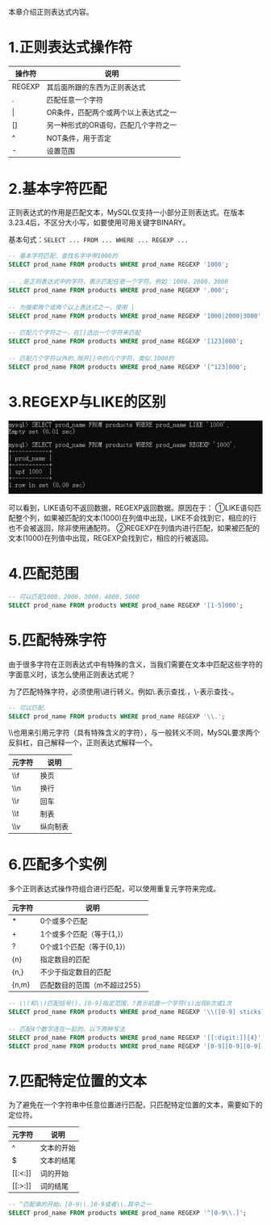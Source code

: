 
本章介绍正则表达式内容。

# 1.正则表达式操作符

|操作符                 |说明                              |
|----------------------|----------------------------------|
|REGEXP                |其后面所跟的东西为正则表达式        |
|.                     |匹配任意一个字符                   |
|\|                    |OR条件，匹配两个或两个以上表达式之一 |
|[]                    |另一种形式的OR语句，匹配几个字符之一 |
|^                     |NOT条件，用于否定                  |
|-                     |设置范围                           |

# 2.基本字符匹配

正则表达式的作用是匹配文本，MySQL仅支持一小部分正则表达式。在版本3.23.4后，不区分大小写，如要使用可用关键字BINARY。

基本句式：```SELECT ... FROM ... WHERE ... REGEXP ...```

```sql
-- 基本字符匹配，查找名字中带1000的
SELECT prod_name FROM products WHERE prod_name REGEXP '1000'; 

-- .是正则表达式中的字符，表示匹配任意一个字符。例如：1000，2000，3000
SELECT prod_name FROM products WHERE prod_name REGEXP '.000'; 

-- 为搜索两个或两个以上表达式之一，使用 |
SELECT prod_name FROM products WHERE prod_name REGEXP '1000|2000|3000';

-- 匹配几个字符之一，在[]选出一个字符来匹配
SELECT prod_name FROM products WHERE prod_name REGEXP '[123]000';

-- 匹配几个字符以外的,除开[]中的几个字符，类似.1000的
SELECT prod_name FROM products WHERE prod_name REGEXP '[^123]000';
```

# 3.REGEXP与LIKE的区别

![区别](../assets/images/MySQL/6/1.png)

可以看到，LIKE语句不返回数据，REGEXP返回数据。原因在于：
①LIKE语句匹配整个列，如果被匹配的文本(1000)在列值中出现，LIKE不会找到它，相应的行也不会被返回，除非使用通配符。
②REGEXP在列值内进行匹配，如果被匹配的文本(1000)在列值中出现，REGEXP会找到它，相应的行被返回。

# 4.匹配范围

```sql
-- 可以匹配1000，2000，3000，4000，5000
SELECT prod_name FROM products WHERE prod_name REGEXP '[1-5]000';
```

# 5.匹配特殊字符

由于很多字符在正则表达式中有特殊的含义，当我们需要在文本中匹配这些字符的字面意义时，该怎么使用正则表达式呢？

为了匹配特殊字符，必须使用\\进行转义。例如\\.表示查找.，\\-表示查找-。

```sql
-- 可以匹配.
SELECT prod_name FROM products WHERE prod_name REGEXP '\\.';
```

\\\也用来引用元字符（具有特殊含义的字符），与一般转义不同，MySQL要求两个反斜杠，自己解释一个，正则表达式解释一个。

|元字符                 |说明                              |
|----------------------|----------------------------------|
|\\\f                |换页        |
|\\\n                |换行        |
|\\\r                |回车        |
|\\\t                |制表        |
|\\\v                |纵向制表    |

# 6.匹配多个实例

多个正则表达式操作符组合进行匹配，可以使用重复元字符来完成。

|元字符                 |说明                              |
|----------------------|----------------------------------|
|*|0个或多个匹配|
|+|1个或多个匹配（等于{1,}）|
|?|0个或1个匹配（等于{0,1}）|
|{n}|指定数目的匹配|
|{n,}|不少于指定数目的匹配|
|{n,m}|匹配数目的范围（m不超过255）|

```sql
-- \\(和\\)匹配括号()，[0-9]指定范围，?表示前面一个字符(s)出现0次或1次
SELECT prod_name FROM products WHERE prod_name REGEXP '\\([0-9] sticks?\\)';

-- 匹配4个数字连在一起的，以下两种写法
SELECT prod_name FROM products WHERE prod_name REGEXP '[[:digit:]]{4}';
SELECT prod_name FROM products WHERE prod_name REGEXP '[0-9][0-9][0-9][0-9]';
```

# 7.匹配特定位置的文本

为了避免在一个字符串中任意位置进行匹配，只匹配特定位置的文本，需要如下的定位符。

|元字符                 |说明                              |
|----------------------|----------------------------------|
|^|文本的开始|
|$|文本的结尾|
|\[[:<:]]|词的开始|
|\[[:>:]]|词的结尾|

```sql
-- ^匹配串的开始，[0-9\\.]0-9或者\\.其中之一
SELECT prod_name FROM products WHERE prod_name REGEXP '^[0-9\\.]';
```

